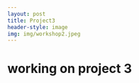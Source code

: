 ```yaml
---
layout: post
title: Project3
header-style: image
img: img/workshop2.jpeg
---
```


# working on project 3

